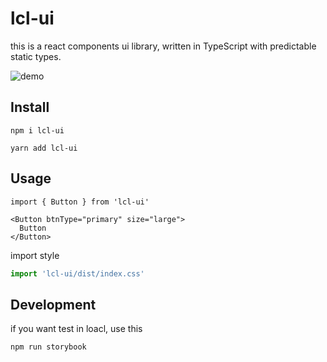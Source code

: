 # lcl-ui

this is a react components ui library, written in TypeScript with predictable static types.

![demo](https://louis61619.github.io/base-ui/?path=/story/introduction--page)

## Install

```shell
npm i lcl-ui
```

```shell
yarn add lcl-ui
```

## Usage

```
import { Button } from 'lcl-ui'

<Button btnType="primary" size="large">
  Button
</Button>
```

import style

```js
import 'lcl-ui/dist/index.css'
```

## Development

if you want test in loacl, use this

```shell
npm run storybook
```
